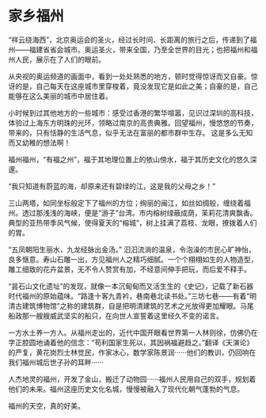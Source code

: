 # 家乡福州

“祥云绕海西”，北京奥运会的圣火，经过长时间、长距离的旅行之后，传递到了福州——福建省省会城市。奥运圣火，带来全国，乃至全世界的目光；也把福州和福州人民，展示在了人们的眼前。

从央视的奥运频道的画面中，看到一处处熟悉的地方，顿时觉得惊讶而又自豪。惊讶的是，自己每天在这座城市里穿梭着，竟没发现它是如此之美；自豪的是，自己能够在这么美丽的城市中居住着。

小时候到过其他地方的一些城市：感受过香港的繁华喧嚣，见识过深圳的高科技，体验过上海东方明珠的光环，领略过南京的高贵典雅。回望福州，慢悠悠的节奏，带来的，只有恬静的生活气息，似乎无法在富丽的都市群中生存。
这是多么无知而又幼稚的想法啊！

福州福州，“有福之州”，福于其地理位置上的依山傍水，福于其历史文化的悠久深邃。

“我只知道有蔚蓝的海，却原来还有碧绿的江，这是我的父母之乡！”

三山两塔，如同坐标般定下了福州的方位；绚丽的闽江，如丝如绸般，缠绕着福州。透过那浅浅的海峡，便是“游子”台湾。市内榕树绿蔽成荫，茉莉花清爽飘香。典型的亚热带季风气候，使得夏天的“榕城”，树上挂满了荔枝、龙眼，撩拨着人们的胃。

“五凤朝阳生丽水，九龙经脉出金汤。” 汩汩流淌的温泉，令泡澡的市民心旷神怡，良多惬意。寿山石雕一出，方见福州人之精巧细腻。一个个栩栩如生的人物造型，雕工细致的花卉盆景，无不令人赞赏有加，不经意间伸手把玩，而后爱不释手。

“昙石山文化遗址”的发现，就像一本沉甸甸而又活生生的《史记》，记载了新石器时代福州的原始蕴味。“路逢十客九青衿，巷南巷北读书处。”三坊七巷——有着“明清古建筑博物馆”之称的建筑群，自是把明清建筑的艺术之光放得更加耀眼。马尾船政那一艘艘威武坚实的船只，在向世人宣誓着这里经久不变的诺言。

一方水土养一方人。从福州走出的，近代中国开眼看世界第一人林则徐，仿佛仍在字正腔圆地诵着他的信念：“苟利国家生死以，其因祸福避趋之。”翻译《天演论》的严复，黄花岗烈士林觉民，作家冰心，数学家陈景润······他们的教训，仍回响在我们福州城后世子孙的耳畔······

人杰地灵的福州，开发了金山，搬迁了动物园······福州人民用自己的双手，规划着他们的未来。福州这座历史文化名城，慢慢被融入了现代化朝气蓬勃的气息。

福州的天空，真的好美。
